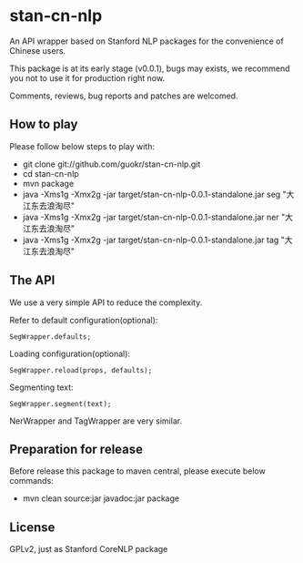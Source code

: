 stan-cn-nlp
===========

An API wrapper based on Stanford NLP packages for the convenience of Chinese users.

This package is at its early stage (v0.0.1), bugs may exists, we recommend you
not to use it for production right now.

Comments, reviews, bug reports and patches are welcomed.

How to play
------------

Please follow below steps to play with:

* git clone git://github.com/guokr/stan-cn-nlp.git
* cd stan-cn-nlp
* mvn package
* java -Xms1g -Xmx2g -jar target/stan-cn-nlp-0.0.1-standalone.jar seg "大江东去浪淘尽"
* java -Xms1g -Xmx2g -jar target/stan-cn-nlp-0.0.1-standalone.jar ner "大江东去浪淘尽"
* java -Xms1g -Xmx2g -jar target/stan-cn-nlp-0.0.1-standalone.jar tag "大江东去浪淘尽"

The API
--------

We use a very simple API to reduce the complexity.

Refer to default configuration(optional):

    SegWrapper.defaults;

Loading configuration(optional):

    SegWrapper.reload(props, defaults);

Segmenting text:

    SegWrapper.segment(text);

NerWrapper and TagWrapper are very similar.

Preparation for release
------------------------

Before release this package to maven central, please execute below commands:

* mvn clean source:jar javadoc:jar package

License
--------

GPLv2, just as Stanford CoreNLP package

